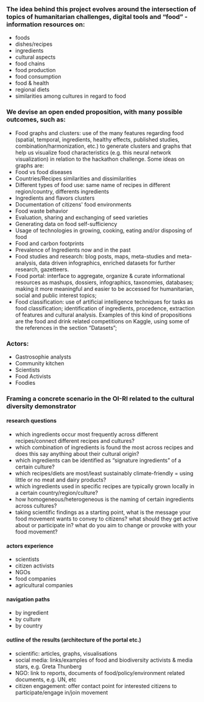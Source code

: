 ### The idea behind this project evolves around the intersection of topics of humanitarian challenges, digital tools and “food” - information resources on:  
+ foods 
+ dishes/recipes
+ ingredients
+ cultural aspects
+ food chains
+ food production
+ food consumption
+ food & health
+ regional diets
+ similarities among cultures in regard to food

### We devise an open ended proposition, with many possible outcomes, such as:  
+ Food graphs and clusters: use of the many features regarding food (spatial, temporal, ingredients, healthy effects, published studies, combination/harmonization, etc.) to generate clusters and graphs that help us visualize food characteristics (e.g. this neural network visualization) in relation to the hackathon challenge. Some ideas on graphs are:
+ Food vs food diseases  
+ Countries/Recipes similarities and dissimilarities
+ Different types of food use: same name of recipes in different region/country, differents ingredients
+ Ingredients and flavors clusters
+ Documentation of citizens' food environments 
+ Food waste behavior 
+ Evaluation, sharing and exchanging of seed varieties 
+ Generating data on food self-sufficiency 
+ Usage of technologies in growing, cooking, eating and/or disposing of food
+ Food and carbon footprints
+ Prevalence of Ingredients now and in the past
+ Food studies and research: blog posts, maps, meta-studies and meta-analysis, data driven infographics, enriched datasets for further research, gazetteers.
+ Food portal: interface to aggregate, organize & curate informational resources as mashups, dossiers, infographics, taxonomies, databases; making it more meaningful and easier to be accessed for humanitarian, social and public interest topics;
+ Food classification: use of artificial intelligence techniques for tasks as food classification; identification of ingredients, procedence, extraction of features and cultural analysis. Examples of this kind of propositions are the food and drink related competitions on Kaggle, using some of the references in the section “Datasets”;

### Actors:  
+ Gastrosophie analysts
+ Community kitchen
+ Scientists
+ Food Activists
+ Foodies

### Framing a concrete scenario in the OI-RI related to the cultural diversity demonstrator  
#### research questions  
+ which ingredients occur most frequently across different recipes/connect different recipes and cultures?
+ which combination of ingredients is found the most across recipes and does this say anything about their cultural origin?
+ which ingredients can be identified as “signature ingredients” of a certain culture?
+ which recipes/diets are most/least sustainably climate-friendly = using little or no meat and dairy products?
+ which ingredients used in specific recipes are typically grown locally in a certain country/region/culture?
+ how homogeneous/heterogeneous is the naming of certain ingredients across cultures?
+ taking scientific findings as a starting point, what is the message your food movement wants to convey to citizens? what should they get active about or participate in? what do you aim to change or provoke with your food movement?

#### actors experience  
+ scientists
+ citizen activists
+ NGOs
+ food companies
+ agricultural companies

#### navigation paths  
+ by ingredient
+ by culture
+ by country

#### outline of the results (architecture of the portal etc.)  
+ scientific: articles, graphs, visualisations
+ social media: links/examples of food and biodiversity activists & media stars, e.g. Greta Thunberg
+ NGO: link to reports, documents of food/policy/environment related documents, e.g. UN, etc
+ citizen engagement: offer contact point for interested citizens to participate/engage in/join movement
